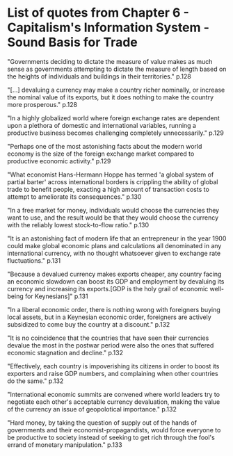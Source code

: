 # List of quotes from Chapter 6 - Capitalism's Information System - Sound Basis for Trade

"Governments deciding to dictate the measure of value makes as much sense as governments attempting to dictate the measure of length based on the heights of individuals and buildings in their territories." p.128

"[...] devaluing a currency may make a country richer nominally, or increase the nominal value of its exports, but it does nothing to make the country more prosperous." p.128

"In a highly globalized world where foreign exchange rates are dependent upon a plethora of domestic and international variables, running a productive business becomes challenging completely unnecessarily." p.129

"Perhaps one of the most astonishing facts about the modern world economy is the size of the foreign exchange market compared to productive economic activity." p.129

"What economist Hans-Hermann Hoppe has termed 'a global system of partial barter' across international borders is crippling the ability of global trade to benefit people, exacting a high amount of transaction costs to attempt to ameliorate its consequences." p.130

"In a free market for money, individuals would choose the currencies they want to use, and the result would be that they would choose the currency with the reliably lowest stock-to-flow ratio." p.130

"It is an astonishing fact of modern life that an entrepreneur in the year 1900 could make global economic plans and calculations all denominated in any international currency, with no thought whatsoever given to exchange rate fluctuations." p.131

"Because a devalued currency makes exports cheaper, any country facing an economic slowdown can boost its GDP and employment by devaluing its currency and increasing its exports.[GDP is the holy grail of economic well-being for Keynesians]" p.131

"In a liberal economic order, there is nothing wrong with foreigners buying local assets, but in a Keynesian economic order, foreigners are actively subsidized to come buy the country at a discount." p.132

"It is no coincidence that the countries that have seen their currencies devalue the most in the postwar period were also the ones that suffered economic stagnation and decline." p.132

"Effectively, each country is impoverishing its citizens in order to boost its exporters and raise GDP numbers, and complaining when other countries do the same." p.132

"International economic summits are convened where world leaders try to negotiate each other's acceptable currency devaluation, making the value of the currency an issue of geopolotical importance." p.132

"Hard money, by taking the question of supply out of the hands of governments and their economist-propagandists, would force everyone to be productive to society instead of seeking to get rich through the fool's errand of monetary manipulation." p.133
